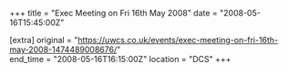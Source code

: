 +++
title = "Exec Meeting on Fri 16th May 2008"
date = "2008-05-16T15:45:00Z"

[extra]
original = "https://uwcs.co.uk/events/exec-meeting-on-fri-16th-may-2008-1474489008676/"    
end_time = "2008-05-16T16:15:00Z"
location = "DCS"
+++




